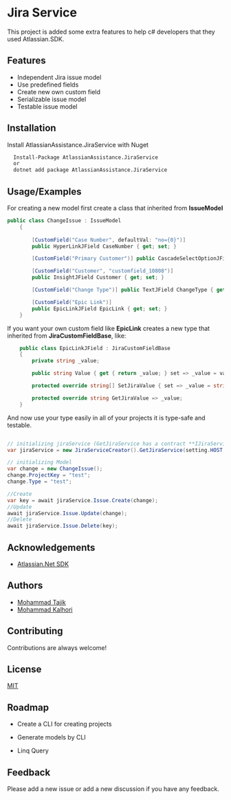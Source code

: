 # Jira Service

This project is added some extra features to help c# developers that they used Atlassian.SDK.


## Features

- Independent Jira issue model
- Use predefined fields
- Create new own custom field
- Serializable issue model
- Testable issue model


## Installation

Install AtlassianAssistance.JiraService with Nuget

```bash
  Install-Package AtlassianAssistance.JiraService
  or
  dotnet add package AtlassianAssistance.JiraService
```
    


## Usage/Examples

For creating a new model first create a class that inherited from **IssueModel**
```cs
public class ChangeIssue : IssueModel
    {
        
        [CustomField("Case Number", defaultVal: "no={0}")]
        public HyperLinkJField CaseNumber { get; set; }

        [CustomField("Primary Customer")] public CascadeSelectOptionJField PrimaryCustomer { get; set; }

        [CustomField("Customer", "customfield_10808")]
        public InsightJField Customer { get; set; }

        [CustomField("Change Type")] public TextJField ChangeType { get; set; }

        [CustomField("Epic Link")]
        public EpicLinkJField EpicLink { get; set; }
    }
```
If you want your own custom field like **EpicLink** creates a new type that inherited from **JiraCustomFieldBase**, like:

```cs
    public class EpicLinkJField : JiraCustomFieldBase
    {
        private string _value;

        public string Value { get { return _value; } set => _value = value; }

        protected override string[] SetJiraValue { set => _value = string.Join("", value); }

        protected override string GetJiraValue => _value;
    }
```
And now use your type easily in all of your projects it is type-safe and testable.
```cs

// initializing jiraService (GetJiraService has a contract **IJiraService** to make it possible to use mock in test projects.)
var jiraService = new JiraServiceCreator().GetJiraService(setting.HOST, setting.USERNAME, setting.PASSWORD);

// initializing Model
var change = new ChangeIssue();
change.ProjectKey = "test";
change.Type = "test";

//Create
var key = await jiraService.Issue.Create(change);
//Update
await jiraService.Issue.Update(change);
//Delete
await jiraService.Issue.Delete(key);

```
## Acknowledgements

 - [Atlassian.Net SDK](https://bitbucket.org/farmas/atlassian.net-sdk)

## Authors

- [Mohammad Tajik](https://github.com/mtss92)
- [Mohammad Kalhori](https://github.com/kalhorim)


## Contributing

Contributions are always welcome!

## License

[MIT](https://choosealicense.com/licenses/mit/)

## Roadmap

- Create a CLI for creating projects

- Generate models by CLI

- Linq Query


## Feedback

Please add a new issue or add a new discussion if you have any feedback.

